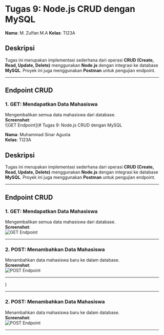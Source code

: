 # Tugas 9: Node.js CRUD dengan MySQL

**Nama**: M. Zulfan M.A 
**Kelas**: TI23A  

## Deskripsi
Tugas ini merupakan implementasi sederhana dari operasi **CRUD (Create, Read, Update, Delete)** menggunakan **Node.js** dengan integrasi ke database **MySQL**. Proyek ini juga menggunakan **Postman** untuk pengujian endpoint.

---

## Endpoint CRUD

### 1. **GET**: Mendapatkan Data Mahasiswa
Mengembalikan semua data mahasiswa dari database.  
**Screenshot**:  
![GET Endpoint](# Tugas 9: Node.js CRUD dengan MySQL

**Nama**: Muhammad Sinar Agusta  
**Kelas**: TI23A  

## Deskripsi
Tugas ini merupakan implementasi sederhana dari operasi **CRUD (Create, Read, Update, Delete)** menggunakan **Node.js** dengan integrasi ke database **MySQL**. Proyek ini juga menggunakan **Postman** untuk pengujian endpoint.

---

## Endpoint CRUD

### 1. **GET**: Mendapatkan Data Mahasiswa
Mengembalikan semua data mahasiswa dari database.  
**Screenshot**:  
![GET Endpoint](https://github.com/user-attachments/assets/ad997e31-ca10-4083-9366-5d06ed2fa99c)

---

### 2. **POST**: Menambahkan Data Mahasiswa
Menambahkan data mahasiswa baru ke dalam database.  
**Screenshot**:  
![POST Endpoint](https://github.com/user-attachments/assets/979505be-4bcf-40c0-a513-085be60b1b16
)


---


)

---

### 2. **POST**: Menambahkan Data Mahasiswa
Menambahkan data mahasiswa baru ke dalam database.  
**Screenshot**:  
![POST Endpoint](https://github.com/user-attachments/assets/6a22cd25-d262-4c28-a7d0-408ac27ec827)


---

